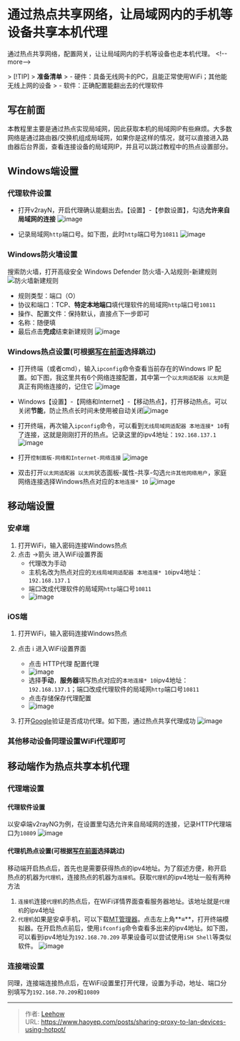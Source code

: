# 通过热点共享网络，让局域网内的手机等设备共享本机代理

通过热点共享网络，配置网关，让让局域网内的手机等设备也走本机代理。
&lt;!--more--&gt;

&gt; [!TIP]
&gt; **准备清单**
&gt; - 硬件：具备无线网卡的PC，且能正常使用WiFi；其他能无线上网的设备
&gt; - 软件：正确配置能翻出去的代理软件

## 写在前面
本教程里主要是通过热点实现局域网，因此获取本机的局域网IP有些麻烦。大多数网络是通过路由器/交换机组成局域网，如果你是这样的情况，就可以直接进入路由器后台界面，查看连接设备的局域网IP，并且可以跳过教程中的热点设置部分。

## Windows端设置
### 代理软件设置
- 打开v2rayN，开启代理确认能翻出去。【设置】-【参数设置】，勾选**允许来自局域网的连接**
![image](https://cdn.haoyep.com/gh/leegical/Blog_img/md_img202211051935143.png)

- 记录局域网`http`端口号。如下图，此时`http`端口号为`10811`
![image](https://cdn.haoyep.com/gh/leegical/Blog_img/md_img202211051937142.png)

### Windows防火墙设置
搜索防火墙，打开高级安全 Windows Defender 防火墙-入站规则-新建规则
![防火墙新建规则](https://cdn.haoyep.com/gh/leegical/Blog_img/md_img202211052032704.png)

- 规则类型：端口（O）
- 协议和端口：TCP、**特定本地端口**填代理软件的局域网`http`端口号`10811`
- 操作、配置文件：保持默认，直接点下一步即可
- 名称：随便填
- 最后点击**完成**结束新建规则
![image](https://cdn.haoyep.com/gh/leegical/Blog_img/md_img202211052039738.png)

### Windows热点设置(可根据[写在前面](#写在前面)选择跳过)
- 打开终端（或者cmd），输入`ipconfig`命令查看当前存在的Windows IP 配置。如下图，我这里共有6个网络连接配置，其中第一个`以太网适配器 以太网`是真正有网络连接的，记住它
![image](https://cdn.haoyep.com/gh/leegical/Blog_img/md_img202211051941715.png)

- Windows【设置】-【网络和Internet】-【移动热点】，打开移动热点。可以关闭**节能**，防止热点长时间未使用被自动关闭![image](https://cdn.haoyep.com/gh/leegical/Blog_img/md_img202211052120859.png)


- 打开终端，再次输入`ipconfig`命令，可以看到`无线局域网适配器 本地连接* 10`有了连接，这就是刚刚打开的热点。记录这里的ipv4地址：`192.168.137.1`
![image](https://cdn.haoyep.com/gh/leegical/Blog_img/md_img202211051946412.png)

- 打开`控制面板-网络和Internet-网络连接`
![image](https://cdn.haoyep.com/gh/leegical/Blog_img/md_img202211051950577.png)

- 双击打开`以太网适配器 以太网`状态面板-属性-共享-勾选`允许其他网络用户`，家庭网络连接选择Windows热点对应的`本地连接* 10`
![image](https://cdn.haoyep.com/gh/leegical/Blog_img/md_img202211052036922.png)

## 移动端设置
### 安卓端
1. 打开WiFi，输入密码连接Windows热点
2. 点击 →箭头 进入WiFi设置界面
	- 代理改为手动
	- 主机名改为热点对应的`无线局域网适配器 本地连接* 10`ipv4地址：`192.168.137.1`
	- 端口改成代理软件的局域网`http`端口号`10811`
	- ![image](https://cdn.haoyep.com/gh/leegical/Blog_img/md_img202211052048062.png)

### iOS端
1. 打开WiFi，输入密码连接Windows热点
2. 点击 ℹ️ 进入WiFi设置界面
	- 点击  HTTP代理 配置代理
	- ![image](https://cdn.haoyep.com/gh/leegical/Blog_img/md_img202211052059804.png)
	- 选择**手动**，**服务器**填写热点对应的`本地连接* 10`ipv4地址：`192.168.137.1`；端口改成代理软件的局域网`http`端口号`10811`
	- 点击存储保存代理配置
	- ![image](https://cdn.haoyep.com/gh/leegical/Blog_img/md_img202211052101304.png)

3. 打开[Google](https://www.google.com/)验证是否成功代理。如下图，通过热点共享代理成功
![image](https://cdn.haoyep.com/gh/leegical/Blog_img/md_img202211052104630.png)

### 其他移动设备同理设置WiFi代理即可

## 移动端作为热点共享本机代理
### 代理端设置
#### 代理软件设置
以安卓端v2rayNG为例，在设置里勾选允许来自局域网的连接，记录HTTP代理端口为`10809`
	![image](https://cdn.haoyep.com/gh/leegical/Blog_img/md_img202211052142548.png)

#### 代理机热点设置(可根据[写在前面](#写在前面)选择跳过)
移动端开启热点后，首先也是需要获得热点的ipv4地址。为了叙述方便，称开启热点的机器为`代理机`，连接热点的机器为`连接机`。获取`代理机`的ipv4地址一般有两种方法
1. `连接机`连接`代理机`的热点后，在WiFi详情界面查看服务器地址。该地址就是`代理机`的ipv4地址
2. `代理机`如果是安卓手机，可以下载[MT管理器](https://www.coolapk.com/apk/bin.mt.plus)。点击左上角**≡**，打开终端模拟器。在开启热点前后，使用`ifconfig`命令查看多出来的ipv4地址。如下图，可以看到ipv4地址为`192.168.70.209`
	苹果设备可以尝试使用`iSH Shell`等类似软件。
![image](https://cdn.haoyep.com/gh/leegical/Blog_img/md_img202211052145229.png)

### 连接端设置
同理，连接端连接热点后，在WiFi设置里打开代理，设置为手动，地址、端口分别填写为`192.168.70.209`和`10809`

---

> 作者: [Leehow](https://www.haoyep.com/)  
> URL: https://www.haoyep.com/posts/sharing-proxy-to-lan-devices-using-hotpot/  

